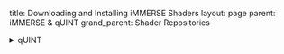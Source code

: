 
title: Downloading and Installing iMMERSE Shaders
layout: page
parent: iMMERSE & qUINT
grand_parent: Shader Repositories


<details markdown="block">
<summary>qUINT</summary>

Coming soon TM >:)

</details>
